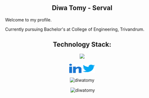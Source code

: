 
<p>
<h2 align = "center"> Diwa Tomy - Serval </h2>

</p>


Welcome to my profile. 

Currently pursuing Bachelor's at College of Engineering, Trivandrum.


<h2 align="center">Technology Stack: </h2>
<p align="center">
  <a href="https://skillicons.dev">
    <img src="https://skillicons.dev/icons?i=git,python,vim,bash,linux,vscode,html,github,java,javascript,c,cpp,css,mongodb,nodejs,figma,expressjs,gitlab&perline=6" />
  </a>
</p>

<p align="center">
  <a href="https://www.linkedin.com/in/diwatomy" target="_blank"><img align="center"
  src="assets/linked-in-alt.svg"      alt="Jess" height="30" width="40" /></a>
<a href="https://twitter.com/_s3rval_" target="_blank"><img align="center"
      src="assets/twitter.svg"
      alt="i_am_jezz" height="30" width="40"/></a>

<p align="center"><img align="center" src="https://github-readme-stats.vercel.app/api/top-langs?username=serval19&show_icons=true&locale=en&layout=compact" alt="diwatomy" /></p>

<p align="center">&nbsp;<img align="center" src="https://github-readme-stats.vercel.app/api?username=serval19&show_icons=true&locale=en" alt="diwatomy" /></p>


